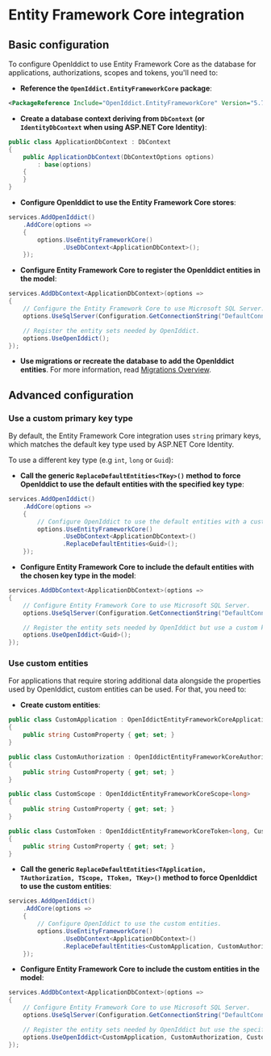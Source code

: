 # Entity Framework Core integration <Badge type="info" text="core" />

## Basic configuration

To configure OpenIddict to use Entity Framework Core as the database for applications, authorizations, scopes and tokens, you'll need to:
  - **Reference the `OpenIddict.EntityFrameworkCore` package**:

  ```xml
  <PackageReference Include="OpenIddict.EntityFrameworkCore" Version="5.7.0" />
  ```

  - **Create a database context deriving from `DbContext` (or `IdentityDbContext` when using ASP.NET Core Identity)**:

  ```csharp
  public class ApplicationDbContext : DbContext
  {
      public ApplicationDbContext(DbContextOptions options)
          : base(options)
      {
      }
  }
  ```

  - **Configure OpenIddict to use the Entity Framework Core stores**:

  ```csharp
  services.AddOpenIddict()
      .AddCore(options =>
      {
          options.UseEntityFrameworkCore()
                 .UseDbContext<ApplicationDbContext>();
      });
  ```

  - **Configure Entity Framework Core to register the OpenIddict entities in the model**:

  ```csharp
  services.AddDbContext<ApplicationDbContext>(options =>
  {
      // Configure the Entity Framework Core to use Microsoft SQL Server.
      options.UseSqlServer(Configuration.GetConnectionString("DefaultConnection"));

      // Register the entity sets needed by OpenIddict.
      options.UseOpenIddict();
  });
  ```

  - **Use migrations or recreate the database to add the OpenIddict entities**.
For more information, read [Migrations Overview](https://docs.microsoft.com/en-us/ef/core/managing-schemas/migrations/).

## Advanced configuration

### Use a custom primary key type

By default, the Entity Framework Core integration uses `string` primary keys, which matches the default key type used by ASP.NET Core Identity.

To use a different key type (e.g `int`, `long` or `Guid`):
  - **Call the generic `ReplaceDefaultEntities<TKey>()` method to force OpenIddict to use the default entities with the specified key type**:

  ```csharp
  services.AddOpenIddict()
      .AddCore(options =>
      {
          // Configure OpenIddict to use the default entities with a custom key type.
          options.UseEntityFrameworkCore()
                 .UseDbContext<ApplicationDbContext>()
                 .ReplaceDefaultEntities<Guid>();
      });
  ```

  - **Configure Entity Framework Core to include the default entities with the chosen key type in the model**:

  ```csharp
  services.AddDbContext<ApplicationDbContext>(options =>
  {
      // Configure Entity Framework Core to use Microsoft SQL Server.
      options.UseSqlServer(Configuration.GetConnectionString("DefaultConnection"));

      // Register the entity sets needed by OpenIddict but use a custom key type.
      options.UseOpenIddict<Guid>();
  });
  ```

### Use custom entities

For applications that require storing additional data alongside the properties used by OpenIddict, custom entities can be used. For that, you need to:
  - **Create custom entities**:

  ```csharp
  public class CustomApplication : OpenIddictEntityFrameworkCoreApplication<long, CustomAuthorization, CustomToken>
  {
      public string CustomProperty { get; set; }
  }

  public class CustomAuthorization : OpenIddictEntityFrameworkCoreAuthorization<long, CustomApplication, CustomToken>
  {
      public string CustomProperty { get; set; }
  }

  public class CustomScope : OpenIddictEntityFrameworkCoreScope<long>
  {
      public string CustomProperty { get; set; }
  }

  public class CustomToken : OpenIddictEntityFrameworkCoreToken<long, CustomApplication, CustomAuthorization>
  {
      public string CustomProperty { get; set; }
  }
  ```

  - **Call the generic `ReplaceDefaultEntities<TApplication, TAuthorization, TScope, TToken, TKey>()` method to force OpenIddict to use the custom entities**:

  ```csharp
  services.AddOpenIddict()
      .AddCore(options =>
      {
          // Configure OpenIddict to use the custom entities.
          options.UseEntityFrameworkCore()
                 .UseDbContext<ApplicationDbContext>()
                 .ReplaceDefaultEntities<CustomApplication, CustomAuthorization, CustomScope, CustomToken, long>();
      });
  ```

  - **Configure Entity Framework Core to include the custom entities in the model**:

  ```csharp
  services.AddDbContext<ApplicationDbContext>(options =>
  {
      // Configure Entity Framework Core to use Microsoft SQL Server.
      options.UseSqlServer(Configuration.GetConnectionString("DefaultConnection"));

      // Register the entity sets needed by OpenIddict but use the specified entities instead of the default ones.
      options.UseOpenIddict<CustomApplication, CustomAuthorization, CustomScope, CustomToken, long>();
  });
  ```
